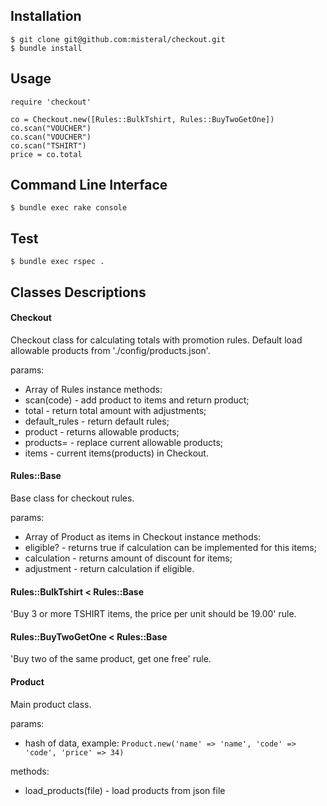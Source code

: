 ## Installation

```
$ git clone git@github.com:misteral/checkout.git
$ bundle install
```

## Usage
```
require 'checkout'

co = Checkout.new([Rules::BulkTshirt, Rules::BuyTwoGetOne])
co.scan("VOUCHER")
co.scan("VOUCHER")
co.scan("TSHIRT")
price = co.total
```

## Command Line Interface

```
$ bundle exec rake console
```

## Test
```
$ bundle exec rspec .
```

## Classes Descriptions

#### Checkout
Checkout class for calculating totals with promotion rules.
Default load allowable products from './config/products.json'.

params:
  * Array of Rules
instance methods:
  * scan(code) - add product to items and return product;
  * total - return total amount with adjustments;
  * default_rules - return default rules;
  * product - returns allowable products;
  * products= - replace current allowable products;
  * items - current items(products) in Checkout.

#### Rules::Base
Base class for checkout rules.

params:
  * Array of Product as items in Checkout
instance methods:
  * eligible? - returns true if calculation can be implemented for this items;
  * calculation - returns amount of discount for items;
  * adjustment - return calculation if eligible.

#### Rules::BulkTshirt < Rules::Base
'Buy 3 or more TSHIRT items, the price per unit should be 19.00' rule.

#### Rules::BuyTwoGetOne < Rules::Base
'Buy two of the same product, get one free' rule.

#### Product
Main product class.

params:
  * hash of data, example: `Product.new('name' => 'name', 'code' => 'code', 'price' => 34)`

methods:
  * load_products(file) - load products from json file


